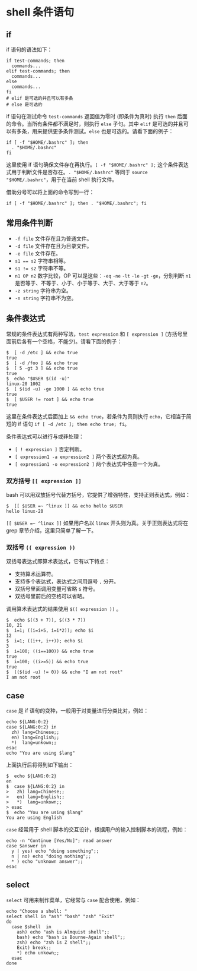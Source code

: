 # shell 条件语句

## if

if 语句的语法如下：

``` shell
if test-commands; then
  commands...
elif test-commands; then
  commands...
else
  commands...
fi
# elif 是可选的并且可以有多条
# else 是可选的
```

if 语句在测试命令 `test-commands` 返回值为零时 (即条件为真时) 执行 `then` 后面的命令。当所有条件都不满足时，则执行 `else` 子句。其中 `elif` 是可选的并且可以有多条，用来提供更多条件测试。`else` 也是可选的。请看下面的例子：

``` shell
if [ -f "$HOME/.bashrc" ]; then
  . "$HOME/.bashrc"
fi
```

这里使用 if 语句确保文件存在再执行。`[ -f "$HOME/.bashrc" ];` 这个条件表达式用于判断文件是否存在。`. "$HOME/.bashrc"` 等同于 `source "$HOME/.bashrc"`，用于在当前 shell 执行文件。

借助分号可以将上面的命令写到一行：

``` shell
if [ -f "$HOME/.bashrc" ]; then . "$HOME/.bashrc"; fi
```

## 常用条件判断

- `-f file` 文件存在且为普通文件。
- `-d file` 文件存在且为目录文件。
- `-e file` 文件存在。
- `s1 == s2` 字符串相等。
- `s1 != s2` 字符串不等。
- `n1 OP n2` 数字比较，OP 可以是这些：`-eq` `-ne` `-lt` `-le` `-gt` `-ge`，分别判断 `n1` 是否等于、不等于、小于、小于等于、大于、大于等于 `n2`。
- `-z string` 字符串为空。
- `-n string` 字符串不为空。

## 条件表达式

常规的条件表达式有两种写法，`test expression` 和 `[ expression ]` (方括号里面前后各有一个空格，不能少)。请看下面的例子：

``` shell-session
$  [ -d /etc ] && echo true
true
$  [ -d /foo ] && echo true
$  [ 5 -gt 3 ] && echo true
true
$  echo "$USER $(id -u)"
linux-20 1002
$  [ $(id -u) -ge 1000 ] && echo true
true
$  [ $USER != root ] && echo true
true
```

这里在条件表达式后面加上 `&& echo true`，若条件为真则执行 `echo`，它相当于简短的 if 语句 `if [ -d /etc ]; then echo true; fi`。

条件表达式可以进行与或非处理：

- `[ ! expression ]` 否定判断。
- `[ expression1 -a expression2 ]` 两个表达式都为真。
- `[ expression1 -o expression2 ]` 两个表达式中任意一个为真。

### 双方括号 `[[ expression ]]`

bash 可以用双放括号代替方括号，它提供了增强特性，支持正则表达式，例如：

``` shell-session
$  [[ $USER =~ ^linux ]] && echo hello $USER
hello linux-20
```

`[[ $USER =~ ^linux ]]` 如果用户名以 `linux` 开头则为真。关于正则表达式将在 grep 章节介绍，这里只简单了解一下。

### 双括号 `(( expression ))`

双括号表达式即算术表达式，它有以下特点：

- 支持算术运算符。
- 支持多个表达式，表达式之间用逗号 `,` 分开。
- 双括号里面调用变量可省略 `$` 符号。
- 双括号里前后的空格可以省略。

调用算术表达式的结果使用 `$(( expression ))` 。

``` shell-session
$  echo $((3 + 7)), $((3 * 7))
10, 21
$  i=1; ((i=i+5, i=i*2)); echo $i
12
$  i=1; ((i++, i++)); echo $i
3
$  i=100; ((i==100)) && echo true
true
$  i=100; ((i>=5)) && echo true
true
$  (($(id -u) != 0)) && echo "I am not root"
I am not root
```

## case

`case` 是 if 语句的变种，一般用于对变量进行分类比对，例如：

``` shell
echo ${LANG:0:2}
case ${LANG:0:2} in
  zh) lang=Chinese;;
  en) lang=English;;
  *)  lang=unkown;;
esac
echo "You are using $lang"
```

上面执行后将得到如下输出：

``` shell-session
$  echo ${LANG:0:2}
en
$  case ${LANG:0:2} in
>   zh) lang=Chinese;;
>   en) lang=English;;
>   *)  lang=unkown;;
> esac
$  echo "You are using $lang"
You are using English
```

`case` 经常用于 shell 脚本的交互设计，根据用户的输入控制脚本的流程，例如：

``` shell
echo -n "Continue [Yes/No]"; read answer
case $answer in
  y | yes) echo "doing something";;
  n | no) echo "doing nothing";;
  * ) echo "unknown answer";;
esac
```

## select

`select` 可用来制作菜单，它经常与 `case` 配合使用，例如：

``` shell
echo "Choose a shell: "
select shell in "ash" "bash" "zsh" "Exit"
do
  case $shell  in
    ash) echo "ash is Almquist shell";;
    bash) echo "bash is Bourne-Again shell";;
    zsh) echo "zsh is Z shell";;
    Exit) break;;
    *) echo unkown;;
  esac
done
```
